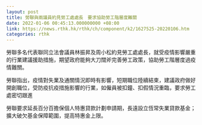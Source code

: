 ```yaml
---
layout: post
title: 勞聯與兩議員約見勞工處處長　要求協助勞工階層度難關
date: 2022-01-06 00:45:13.000000000 +08:00
link: https://news.rthk.hk/rthk/ch/component/k2/1627525-20220106.htm
categories: rthk
---
```


勞聯多名代表聯同立法會議員林振昇及周小松約見勞工處處長，就受疫情影響嚴重的行業建議援助措施，期望政府能夠大刀闊斧完善勞工政策，協助勞工階層度過疫情難關。

勞聯指出，疫情對失業及通關情況即時有影響，短期職位陸續結束，建議政府做好開創職位，受防疫抗疫措施影響的行業，如僱員被扣鐘、扣假情況重臨，要求勞工處密切跟進

勞聯要求延長百分百擔保個人特惠貸款計劃申請期，長遠設立恆常失業貸款基金；擴大破欠基金保障範圍，提高特惠金上限。
